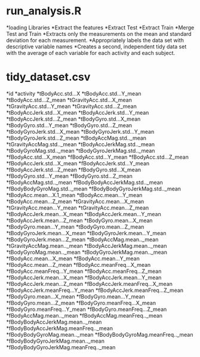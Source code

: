 # run_analysis.R
*loading Libraries
*Extract the features
*Extract Test
*Extract Train
*Merge Test and Train
*Extracts only the measurements on the mean and standard deviation for each measurement.
*Appropriately labels the data set with descriptive variable names
*Creates a second, independent tidy data set with the average of each variable for each activity and each subject.

# tidy_dataset.csv
*id
*activity
*tBodyAcc.std...X
*tBodyAcc.std...Y_mean
*tBodyAcc.std...Z_mean
*tGravityAcc.std...X_mean
*tGravityAcc.std...Y_mean
*tGravityAcc.std...Z_mean
*tBodyAccJerk.std...X_mean
*tBodyAccJerk.std...Y_mean
*tBodyAccJerk.std...Z_mean
*tBodyGyro.std...X_mean
*tBodyGyro.std...Y_mean
*tBodyGyro.std...Z_mean
*tBodyGyroJerk.std...X_mean
*tBodyGyroJerk.std...Y_mean
*tBodyGyroJerk.std...Z_mean
*tBodyAccMag.std.._mean
*tGravityAccMag.std.._mean
*tBodyAccJerkMag.std.._mean
*tBodyGyroMag.std.._mean
*tBodyGyroJerkMag.std.._mean
*fBodyAcc.std...X_mean
*fBodyAcc.std...Y_mean
*fBodyAcc.std...Z_mean
*fBodyAccJerk.std...X_mean
*fBodyAccJerk.std...Y_mean
*fBodyAccJerk.std...Z_mean
*fBodyGyro.std...X_mean
*fBodyGyro.std...Y_mean
*fBodyGyro.std...Z_mean
*fBodyAccMag.std.._mean
*fBodyBodyAccJerkMag.std.._mean
*fBodyBodyGyroMag.std.._mean
*fBodyBodyGyroJerkMag.std.._mean
*tBodyAcc.mean...X.1_mean
*tBodyAcc.mean...Y_mean
*tBodyAcc.mean...Z_mean
*tGravityAcc.mean...X_mean
*tGravityAcc.mean...Y_mean
*tGravityAcc.mean...Z_mean
*tBodyAccJerk.mean...X_mean
*tBodyAccJerk.mean...Y_mean
*tBodyAccJerk.mean...Z_mean
*tBodyGyro.mean...X_mean
*tBodyGyro.mean...Y_mean
*tBodyGyro.mean...Z_mean
*tBodyGyroJerk.mean...X_mean
*tBodyGyroJerk.mean...Y_mean
*tBodyGyroJerk.mean...Z_mean
*tBodyAccMag.mean.._mean
*tGravityAccMag.mean.._mean
*tBodyAccJerkMag.mean.._mean
*tBodyGyroMag.mean.._mean
*tBodyGyroJerkMag.mean.._mean
*fBodyAcc.mean...X_mean
*fBodyAcc.mean...Y_mean
*fBodyAcc.mean...Z_mean
*fBodyAcc.meanFreq...X_mean
*fBodyAcc.meanFreq...Y_mean
*fBodyAcc.meanFreq...Z_mean
*fBodyAccJerk.mean...X_mean
*fBodyAccJerk.mean...Y_mean
*fBodyAccJerk.mean...Z_mean
*fBodyAccJerk.meanFreq...X_mean
*fBodyAccJerk.meanFreq...Y_mean
*fBodyAccJerk.meanFreq...Z_mean
*fBodyGyro.mean...X_mean
*fBodyGyro.mean...Y_mean
*fBodyGyro.mean...Z_mean
*fBodyGyro.meanFreq...X_mean
*fBodyGyro.meanFreq...Y_mean
*fBodyGyro.meanFreq...Z_mean
*fBodyAccMag.mean.._mean
*fBodyAccMag.meanFreq.._mean
*fBodyBodyAccJerkMag.mean.._mean
*fBodyBodyAccJerkMag.meanFreq.._mean
*fBodyBodyGyroMag.mean.._mean
*fBodyBodyGyroMag.meanFreq.._mean
*fBodyBodyGyroJerkMag.mean.._mean
*fBodyBodyGyroJerkMag.meanFreq.._mean
